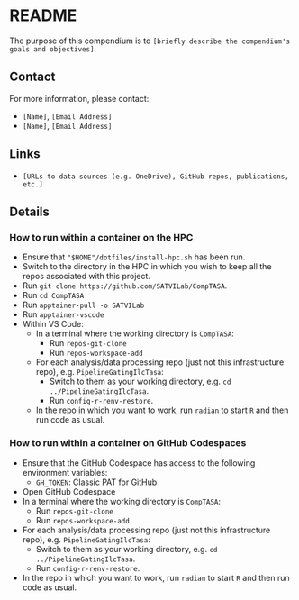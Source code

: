 # README


The purpose of this compendium is to
`[briefly describe the compendium's goals and objectives]`

## Contact

For more information, please contact:
- `[Name]`, `[Email Address]`
- `[Name]`, `[Email Address]`

## Links

- `[URLs to data sources (e.g. OneDrive), GitHub repos, publications, etc.]`

## Details

### How to run within a container on the HPC

- Ensure that `"$HOME"/dotfiles/install-hpc.sh` has been run.
- Switch to the directory in the HPC in which you wish to keep all the repos associated with this project.
- Run `git clone https://github.com/SATVILab/CompTASA`.
- Run `cd CompTASA`
- Run `apptainer-pull -o SATVILab`
- Run `apptainer-vscode`
- Within VS Code:
    - In a terminal where the working directory is `CompTASA`:
      - Run `repos-git-clone`
      - Run `repos-workspace-add`
    - For each analysis/data processing repo (just not this infrastructure repo), e.g. `PipelineGatingIlcTasa`:
      - Switch to them as your working directory, e.g. `cd ../PipelineGatingIlcTasa`.
      - Run `config-r-renv-restore`.
    - In the repo in which you want to work, run `radian` to start `R` and then run code as usual.

### How to run within a container on GitHub Codespaces

- Ensure that the GitHub Codespace has access to the following environment variables:
  - `GH_TOKEN`: Classic PAT for GitHub
- Open GitHub Codespace
- In a terminal where the working directory is `CompTASA`:
  - Run `repos-git-clone`
  - Run `repos-workspace-add`
- For each analysis/data processing repo (just not this infrastructure repo), e.g. `PipelineGatingIlcTasa`:
  - Switch to them as your working directory, e.g. `cd ../PipelineGatingIlcTasa`.
  - Run `config-r-renv-restore`.
- In the repo in which you want to work, run `radian` to start `R` and then run code as usual.
